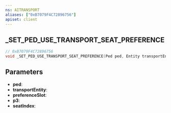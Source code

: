 ```yaml
---
ns: AITRANSPORT
aliases: ["0xB7079F4C72896756"]
apiset: client
---
```

## _SET_PED_USE_TRANSPORT_SEAT_PREFERENCE

```c
// 0xB7079F4C72896756
void _SET_PED_USE_TRANSPORT_SEAT_PREFERENCE(Ped ped, Entity transportEntity, int preferenceSlot, int p3, int seatIndex);
```


## Parameters
* **ped**:
* **transportEntity**:
* **preferenceSlot**:
* **p3**:
* **seatIndex**: